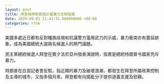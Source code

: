 ```yaml
---
layout: post
title: 拜登與特朗普就示威暴力互相指摘
date: 2020-09-01 21:43:31.000000000 +08:00
categories: rthk
---
```


美國多處近日都有反對種族歧視和抗議警方濫用武力的示威，暴力衝突亦有蔓延跡象，成為美國總統大選兩名候選人的熱門議題。

民主黨總統候選人拜登在賓夕法尼亞州發表演說時，指責是總統特朗普令國家充斥暴力。

特朗普在白宮記者會反駁，指近期的暴力及破壞浪潮，都發生在拜登所屬政黨控制及主導的城市，又指多個月來，拜登都有向搗亂分子提供道義支援及慰藉。
